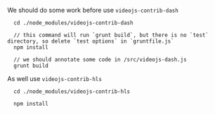 We should do some work before use `videojs-contrib-dash`

```
  cd ./node_modules/videojs-contrib-dash

  // this command will run `grunt build`, but there is no `test` directory, so delete `test options` in `gruntfile.js`
  npm install

  // we should annotate some code in /src/videojs-dash.js
  grunt build
```

As well use `videojs-contrib-hls`

```
  cd ./node_modules/videojs-contrib-hls

  npm install
```
